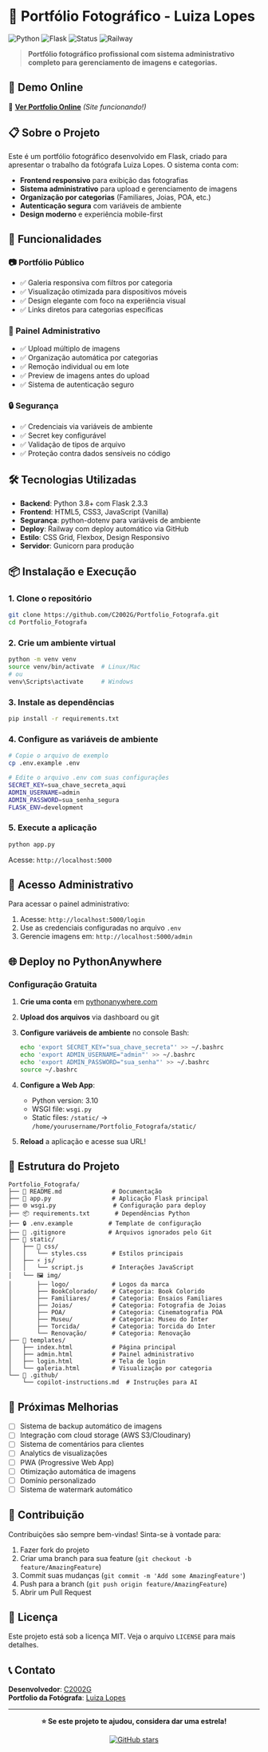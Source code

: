 # 📸 Portfólio Fotográfico - Luiza Lopes

![Python](https://img.shields.io/badge/Python-3.8+-blue.svg)
![Flask](https://img.shields.io/badge/Flask-2.3.3-green.svg)
![Status](https://img.shields.io/badge/Status-Online-brightgreen.svg)
![Railway](https://img.shields.io/badge/Deploy-Railway-blueviolet.svg)

> **Portfólio fotográfico profissional com sistema administrativo completo para gerenciamento de imagens e categorias.**

## 🌟 **Demo Online**

🔗 **[Ver Portfolio Online](https://portfolio-luiza-lopes.up.railway.app)** _(Site funcionando!)_

## 📋 **Sobre o Projeto**

Este é um portfólio fotográfico desenvolvido em Flask, criado para apresentar o trabalho da fotógrafa Luiza Lopes. O sistema conta com:

- **Frontend responsivo** para exibição das fotografias
- **Sistema administrativo** para upload e gerenciamento de imagens
- **Organização por categorias** (Familiares, Joias, POA, etc.)
- **Autenticação segura** com variáveis de ambiente
- **Design moderno** e experiência mobile-first

## 🚀 **Funcionalidades**

### **📷 Portfólio Público**

- ✅ Galeria responsiva com filtros por categoria
- ✅ Visualização otimizada para dispositivos móveis
- ✅ Design elegante com foco na experiência visual
- ✅ Links diretos para categorias específicas

### **🔐 Painel Administrativo**

- ✅ Upload múltiplo de imagens
- ✅ Organização automática por categorias
- ✅ Remoção individual ou em lote
- ✅ Preview de imagens antes do upload
- ✅ Sistema de autenticação seguro

### **🔒 Segurança**

- ✅ Credenciais via variáveis de ambiente
- ✅ Secret key configurável
- ✅ Validação de tipos de arquivo
- ✅ Proteção contra dados sensíveis no código

## 🛠️ **Tecnologias Utilizadas**

- **Backend**: Python 3.8+ com Flask 2.3.3
- **Frontend**: HTML5, CSS3, JavaScript (Vanilla)
- **Segurança**: python-dotenv para variáveis de ambiente
- **Deploy**: Railway com deploy automático via GitHub
- **Estilo**: CSS Grid, Flexbox, Design Responsivo
- **Servidor**: Gunicorn para produção

## 📦 **Instalação e Execução**

### **1. Clone o repositório**

```bash
git clone https://github.com/C2002G/Portfolio_Fotografa.git
cd Portfolio_Fotografa
```

### **2. Crie um ambiente virtual**

```bash
python -m venv venv
source venv/bin/activate  # Linux/Mac
# ou
venv\Scripts\activate     # Windows
```

### **3. Instale as dependências**

```bash
pip install -r requirements.txt
```

### **4. Configure as variáveis de ambiente**

```bash
# Copie o arquivo de exemplo
cp .env.example .env

# Edite o arquivo .env com suas configurações
SECRET_KEY=sua_chave_secreta_aqui
ADMIN_USERNAME=admin
ADMIN_PASSWORD=sua_senha_segura
FLASK_ENV=development
```

### **5. Execute a aplicação**

```bash
python app.py
```

Acesse: `http://localhost:5000`

## 🔑 **Acesso Administrativo**

Para acessar o painel administrativo:

1. Acesse: `http://localhost:5000/login`
2. Use as credenciais configuradas no arquivo `.env`
3. Gerencie imagens em: `http://localhost:5000/admin`

## 🌐 **Deploy no PythonAnywhere**

### **Configuração Gratuita**

1. **Crie uma conta** em [pythonanywhere.com](https://pythonanywhere.com)

2. **Upload dos arquivos** via dashboard ou git

3. **Configure variáveis de ambiente** no console Bash:

   ```bash
   echo 'export SECRET_KEY="sua_chave_secreta"' >> ~/.bashrc
   echo 'export ADMIN_USERNAME="admin"' >> ~/.bashrc
   echo 'export ADMIN_PASSWORD="sua_senha"' >> ~/.bashrc
   source ~/.bashrc
   ```

4. **Configure a Web App**:

   - Python version: 3.10
   - WSGI file: `wsgi.py`
   - Static files: `/static/` → `/home/yourusername/Portfolio_Fotografa/static/`

5. **Reload** a aplicação e acesse sua URL!

## 📁 **Estrutura do Projeto**

```
Portfolio_Fotografa/
├── 📄 README.md              # Documentação
├── 🐍 app.py                 # Aplicação Flask principal
├── 🌐 wsgi.py                # Configuração para deploy
├── 📦 requirements.txt       # Dependências Python
├── 🔒 .env.example          # Template de configuração
├── 🚫 .gitignore            # Arquivos ignorados pelo Git
├── 📂 static/
│   ├── 🎨 css/
│   │   └── styles.css       # Estilos principais
│   ├── ⚡ js/
│   │   └── script.js        # Interações JavaScript
│   └── 🖼️ img/
│       ├── logo/            # Logos da marca
│       ├── BookColorado/    # Categoria: Book Colorido
│       ├── Familiares/      # Categoria: Ensaios Familiares
│       ├── Joias/           # Categoria: Fotografia de Joias
│       ├── POA/             # Categoria: Cinematografia POA
│       ├── Museu/           # Categoria: Museu do Inter
│       ├── Torcida/         # Categoria: Torcida do Inter
│       └── Renovação/       # Categoria: Renovação
├── 📄 templates/
│   ├── index.html           # Página principal
│   ├── admin.html           # Painel administrativo
│   ├── login.html           # Tela de login
│   └── galeria.html         # Visualização por categoria
└── 📁 .github/
    └── copilot-instructions.md  # Instruções para AI
```

## 🎯 **Próximas Melhorias**

- [ ] Sistema de backup automático de imagens
- [ ] Integração com cloud storage (AWS S3/Cloudinary)
- [ ] Sistema de comentários para clientes
- [ ] Analytics de visualizações
- [ ] PWA (Progressive Web App)
- [ ] Otimização automática de imagens
- [ ] Domínio personalizado
- [ ] Sistema de watermark automático

## 🤝 **Contribuição**

Contribuições são sempre bem-vindas! Sinta-se à vontade para:

1. Fazer fork do projeto
2. Criar uma branch para sua feature (`git checkout -b feature/AmazingFeature`)
3. Commit suas mudanças (`git commit -m 'Add some AmazingFeature'`)
4. Push para a branch (`git push origin feature/AmazingFeature`)
5. Abrir um Pull Request

## 📄 **Licença**

Este projeto está sob a licença MIT. Veja o arquivo `LICENSE` para mais detalhes.

## 📞 **Contato**

**Desenvolvedor**: [C2002G](https://github.com/C2002G)  
**Portfolio da Fotógrafa**: [Luiza Lopes](mailto:contato@luizalopes.com.br)

---

<div align="center">

**⭐ Se este projeto te ajudou, considera dar uma estrela!**

[![GitHub stars](https://img.shields.io/github/stars/C2002G/Portfolio_Fotografa.svg?style=social&label=Star)](https://github.com/C2002G/Portfolio_Fotografa)

</div>
